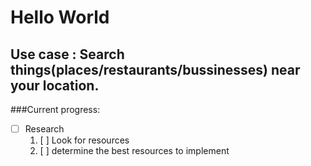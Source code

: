 # Hello World

## Use case : Search things(places/restaurants/bussinesses) near your location.

###Current progress: 
- [ ] Research 
    1. [ ] Look for resources
    2. [ ] determine the best resources to implement
